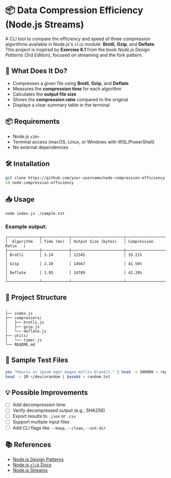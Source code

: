 # 📦 Data Compression Efficiency (Node.js Streams)

A CLI tool to compare the efficiency and speed of three compression algorithms available in Node.js's `zlib` module: **Brotli**, **Gzip**, and **Deflate**.  
This project is inspired by **Exercise 6.1** from the book *Node.js Design Patterns* (3rd Edition), focused on streaming and the fork pattern.

## 🚀 What Does It Do?

- Compresses a given file using **Brotli**, **Gzip**, and **Deflate**
- Measures the **compression time** for each algorithm
- Calculates the **output file size**
- Shows the **compression ratio** compared to the original
- Displays a clear summary table in the terminal

## 📦 Requirements

- Node.js `v16+`
- Terminal access (macOS, Linux, or Windows with WSL/PowerShell)
- No external dependencies

## 🛠️ Installation

```bash
git clone https://github.com/your-username/node-compression-efficiency.git
cd node-compression-efficiency
```

## 📥 Usage

```bash
node index.js ./sample.txt
```

### Example output:

```
┌──────────────┬────────────┬───────────────────────┬─────────────────────┐
│  Algorithm   │ Time (ms)  │ Output Size (bytes)   │ Compression Ratio   │
├──────────────┼────────────┼───────────────────────┼─────────────────────┤
│ Brotli       │ 3.24       │ 12345                 │ 35.21%              │
│ Gzip         │ 2.10       │ 14567                 │ 41.56%              │
│ Deflate      │ 1.95       │ 14789                 │ 42.20%              │
└──────────────┴────────────┴───────────────────────┴─────────────────────┘
```

## 📁 Project Structure

```
.
├── index.js
├── compressors/
│   ├── brotli.js
│   ├── gzip.js
│   └── deflate.js
├── utils/
│   └── timer.js
└── README.md
```

## 🧪 Sample Test Files

```bash
yes "Mauris ut ipsum eget magna mollis blandit." | head -n 100000 > repetitive.txt
head -c 1M </dev/urandom | base64 > random.txt
```

## 💡 Possible Improvements

- [ ] Add decompression time
- [ ] Verify decompressed output (e.g., SHA256)
- [ ] Export results to `.json` or `.csv`
- [ ] Support multiple input files
- [ ] Add CLI flags like `--keep`, `--clean`, `--out-dir`

## 📚 References

- [Node.js Design Patterns](https://www.oreilly.com/library/view/nodejs-design-patterns/9781839214110/)
- [Node.js `zlib` Docs](https://nodejs.org/api/zlib.html)
- [Node.js Streams](https://nodejs.org/api/stream.html)

